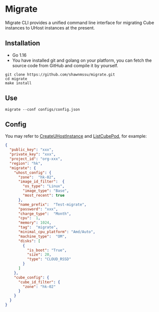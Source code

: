 # Migrate

Migrate CLI provides a unified command line interface for migrating Cube instances to UHost instances at the present.

## Installation

- Go 1.16
- You have installed git and golang on your platform, you can fetch the source code from GitHub and compile it by yourself.

```
git clone https://github.com/shawnmssu/migrate.git
cd migrate
make install
```

## Use

```
migrate --conf configs/config.json
```

## Config

You may refer to [CreateUHostInstance](https://docs.ucloud.cn/api/uhost-api/create_uhost_instance) and [ListCubePod](https://docs.ucloud.cn/api/cube-api/list_cube_pod), for example:
```json
{
  "public_key": "xxx",
  "private_key": "xxx",
  "project_id": "org-xxx",
  "region": "hk",
  "migrate": {
    "uhost_config": {
      "zone":  "hk-02",
      "image_id_filter":  {
        "os_type": "Linux",
        "image_type": "Base",
        "most_recent": true
      },
      "name_prefix":  "Test-migrate",
      "password": "xxx",
      "charge_type":  "Month",
      "cpu":  1,
      "memory": 1024,
      "tag":  "migrate",
      "minimal_cpu_platform": "Amd/Auto",
      "machine_type":  "OM",
      "disks": [
        {
          "is_boot": "True",
          "size": 20,
          "type": "CLOUD_RSSD"
        }
      ]
    },
    "cube_config": {
      "cube_id_filter": {
        "zone": "hk-02"
      }
    }
  }
}
```

